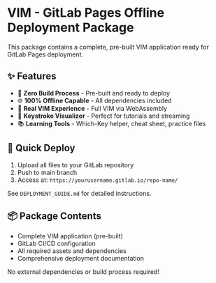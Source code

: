 # VIM - GitLab Pages Offline Deployment Package

This package contains a complete, pre-built VIM application ready for GitLab Pages deployment.

## ✨ Features

- 🚀 **Zero Build Process** - Pre-built and ready to deploy
- 🌐 **100% Offline Capable** - All dependencies included
- 🎹 **Real VIM Experience** - Full VIM via WebAssembly
- 🎥 **Keystroke Visualizer** - Perfect for tutorials and streaming
- 📚 **Learning Tools** - Which-Key helper, cheat sheet, practice files

## 🚀 Quick Deploy

1. Upload all files to your GitLab repository
2. Push to main branch
3. Access at: `https://yourusername.gitlab.io/repo-name/`

See `DEPLOYMENT_GUIDE.md` for detailed instructions.

## 📦 Package Contents

- Complete VIM application (pre-built)
- GitLab CI/CD configuration
- All required assets and dependencies
- Comprehensive deployment documentation

No external dependencies or build process required!
